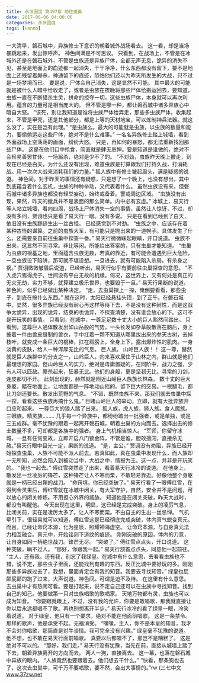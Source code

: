 ```yaml
---
title: 永恒国度 第497章 前往虫巢
date: 2017-06-06 04:00:06
categories: 永恒国度
tags: [Hannb]
---
```


一大清早，磐石城中，异族修士下意识的朝着城外战场看去。
这一看，却是当场暴跳起来，发出惊呼声。
神色间满是不可思议。
只看到，在战场上，不管是在冰城外还是在磐石城外，不管是虫族还是异族尸体，全都无声无息，诡异的消失不见，甚至是地面上的血迹都一起消失，干干净净，什么东西都没有留下，要不是地面上还残留着厮杀，神通留下的痕迹，恐怕他们还以为昨天所发生的大战，只不过是一场梦境而已。
要是说，尸体会自己消失，这是显然不可能。
其中最大的可能就是被什么人暗中给收走了，或者是虫族在夜晚将那些尸体给搬运回去，要知道，虫族一直在不断猎杀生灵，拼命的掠夺一切，这些虫族尸体，本身就可以再次利用。蕴含的力量可是相当庞大的。
但不管是哪一种，都让磐石城中诸多异族心中暗自大怒。
“该死，别让我知道是谁将虫族尸体给弄走，那些多虫族尸体，收集起来，不管是甲壳，还是其他部分，都是上等的天材地宝，可以炼制神兵法器。就这么没了，实在是岂有此理。”
“是虫族么。最大的可能就是虫族，以虫族的数量和能力，要偷偷运走这些尸体，绝对不是什么难事。”
一名名异族修士踏上城墙，看到外面战场上空荡荡的画面，纷纷大怒。
只是，再如何的暴怒，都无法重新找回那些尸体。
这是在他们口中抢食，简直就是肆无忌惮。要是知道是谁做的，绝对不会轻易善罢甘休。一场厮杀，绝对是少不了的。
“不对劲，虫族昨天晚上撤走，到现在已经是白天，为什么还没有出现，难道虫族是打算跟我们打持久战，打消耗战。用一次次大战来消耗我们的力量。”
狐人族中有修士皱起眉头，满是疑惑的说道。
神色间，对于昨天的事情还有疑惑，只是想了一个晚上，也没有想出，其中到底蕴含着什么玄机，虫族的种种举动，又代表着什么。
虽然虫族没有来，但磐石城中诸多异族也都没有轻举妄动，始终戒备着。警戒周边区域。
“虫族没有出现，果然，昨天的撤兵并不是表面的那么简单。内中必有玄虚。”
冰城上，易天行等人站立城墙，看向四周，战场上尸体消失一空的事情，虽然让人惊讶，不过，却没有多问，贾诩也只是看了易天行一眼。没有多说。
只是在看到已经到了白天，依旧没有虫族踪迹生出一丝古怪。
已经感觉到不对劲。
“虫族之中，应该存在着某种古怪的谋算。之前的虫族大军，有可能只是抛出来的一道幌子。具体发生了什么，还需要亲自前往虫巢中探查一番。”
易天行微微眯起眼睛，开口说道。
虫族不出来，这显然不同寻常。非比等闲。所能给出答案的，只有虫巢才能知道。
“虫巢为虫族的根基之地，里面蕴含虫族无数，若真的靠近，有可能会遭遇到巨大危险，一旦虫族设下陷阱，那可就不堪设想。一旦进去，就有可能陷入杀局。有杀身之祸。”
贾诩微微皱眉后说道，已经听出，易天行似乎有要前往虫巢探查的意思。
“不入虎穴焉得虎子。世间没有平白无故的机缘。何况，这世界上，又有何处是真正的无灾无劫，实力不够，就算建立极乐世界，也要毁于一旦。”
易天行果断的说道。
神色间，似乎已经做出某种决定。
“走，去虫巢探上一探，俺倒要看看，那些虫子，到底在搞什么东西。”
就在这时，太阳已经悬挂头顶，到了正午。在磐石城中，显然，很多异族已经没有耐心再这样等待下去，不是没有这种耐性，而是这战争太诡异，出现的诡异，结束的也诡异，不探查清楚，没有谁会放心的下。这可不是开玩笑的事情。
只看到，在城中，一尊足足数十丈大小的巨人豁然间踏出。
只看到，这尊巨人通体散发出如山岳般的气势，一头长发如杂草般散落在脑后，身上披着一件由兽皮缝制的兽衣，手中扛着一颗不知道从哪里拔出来的参天古树，去掉枝叶，就变成一条巨大的棍棒，扛在肩膀上，全身上下，露出爆炸性的肌肉。一身淡黄的皮肤，给人一种浑厚无比的气息。
巨人族。
山岭巨人族！！
这一尊，赫然就是巨人族群中的分支之一，山岭巨人。向来喜欢居住于山林之内，群山就是他们最理想的家园。但山岭巨人的实力，绝对是毋庸置疑的，在同阶中，战力之强，少有人可以匹敌。厮杀起来，狂暴无比。他们的身躯，更是坚韧无比。寻常的刀剑，连皮都切不开。
此刻出现的，赫然就是附近山岭巨人族族长林森。
数十丈的巨大身躯，踏在地面上，让地面都是一阵地动山摇的。留下巨大的交易。一根腿毛，都比刀剑还要长。散发出荒野的气息。
“不错，既然虫族不来，那我们就去虫巢中探一探，看看这些虫族再搞什么鬼。”
目睹山岭巨人的举动，立即，就有大批异族开口应和起来。
一尊巨大的狼人踏了出来。
狐人族，虎人族，狮人族。食人魔族。三眼族。精灵族........
几乎每一个异族中，都纷纷踏出一批强者，或是单独，或是三五成群。毫不犹豫的跟着一起离开磐石城，朝着虫巢的方向而去。选择出去的修士数量不多，可却都是各族中的强者。
身上气机相当惊人。
“军师，你留守冰城，一旦有任何变故，立即开启八门锁金阵，不管是谁，胆敢擅闯，直接杀无赦。”易天行眼中目光一定，果断的说道。
“是，主公。”
贾诩没有劝阻，异族已经开始探查虫巢，人族不可能不派人前去。若真如此，真在虫巢中发现什么，而人族却一无所知，必然会陷入到被动当中，大战之中，情报为王。这一点，并非是开玩笑的。
“我也一起去。”
傅红雪突然走了出来，看着易天行冰冷的说道。
在他身上，散发出一丝凌厉的锋芒，这种锋芒让人不寒而栗，不敢轻易靠近。好像他整个身躯就是一柄已经出鞘的战刀。
“命窍境，你已经突破了。”
易天行看了一眼傅红雪，在得到金灵果后，傅红雪就在冰城中闭关，有大军守护，自然，安全并不是问题，可以放心的闭关修炼。不用担心外界的威胁。
知道他是在闭关突破，昨天大战时，都没有叫醒他。
今天出现在这里，明显，这已经是完成突破。身上的凌厉气息，比闭关前，实在是凌厉太多了。让人不寒而栗。不由自主的生出一丝忌惮。
气机牵引下，很轻易就可以知道，傅红雪这是已经彻底完成突破，体内真气蜕变真元。而且，已经让命窍本源，化为星辰，照耀神海虚空。
让命窍本源，与自身真元法力相互融合。真元中，开始铭刻下道纹的痕迹。
刚刚突破的原因，体内的刀意，让自身如同一柄绝世战刀。锋芒无尽。
“突破了。”
傅红雪点点头，开口说道。
这种突破，瞒不过人。
“那好，你跟我一起。”
易天行颔首点点头，同意他一起前往。
“主人，还有我，还有我，别忘了我绿皇。在城中有什么意思，去看看虫族也不错，说不定，那些虫子里面，还能找到有趣的东西。反正比城中要好玩的多。刚刚那些多异族过去了，我想，里面肯定会有我的知音。我要去寻找知音。”
绿皇也屁颠屁颠的跑了过来，大声说道。神色间。可谓是迫不及待。
在这里有什么意思。去虫巢中才有热闹可看。要是打起来，说不定自己还可以在虫族中寻找知音。找到自己的知己。他要做第一只对虫族唱歌的歌唱家。
天地万物都有灵，虫族也可以成为知音。
“你要跟就跟上，不过，没有我的允许，你要是敢唱歌，那我就直接让你以后永远都唱不了歌。再也别想离开半步。”
易天行冰冷的看了绿皇一眼，冷笑着说道。
对于绿皇，他只有一个要求，绝对不能在他面前唱歌。
这是一条禁令。
那样的歌声，他是承受不起。无福消受。
“嘿嘿，主人，你不是本皇的知音，我才不会对你唱歌，那简直是对牛谈情。我可完全没有兴趣。”
绿皇毫不犹豫的说道。
他不想，也不敢在易天行面前唱歌。
真要以后都唱不了，那岂不是糟糕了。
这是绝对不可以的。
“那好，我们走。”
易天行没有犹豫，当先在前，直接从城墙上踏了下去，朝着异族离开的方向而去。
两人一狗，直接离去。
这一幕，也落在磐石城中异族的眼内。
“人族竟然也要跟着去。他们想去干什么。”
“快看，那条狗也去了，这次去虫巢中，可千万不要唱歌，要不然，会出大事情的。”rw
(三七中文 www.37zw.net